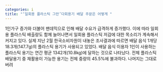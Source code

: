 ```yaml
---
categories: i
title: "‘일회용 플라스틱 그만’다회용기 배달 주문은 어떻게 "
---
```

1인가구 증가와 더불어 팬데믹으로 인해 배달 수요가 급격하게 증가했다. 이에 따라 일회용 플라스틱 배출량도 함께 늘어나면서 일회용 플라스틱 저감에 대한 목소리가 계속해서 커지고 있다. 실제 지난 2월 한국소비자원이 내놓은 조사결과에 따르면 배달 음식 1개당 18.3개(147.7g)의 플라스틱 용기가 사용되고 있었다. 배달 음식 이용자 1인이 사용하는 플라스틱 용기는 연간 평균 1342개(10.8kg)에 달하는 것으로 나타났다. 전체 플라스틱 배달용기 중 재활용이 가능한 용기는 전체 중량의 45.5%에 불과하다. 나머지는 그대로 버려